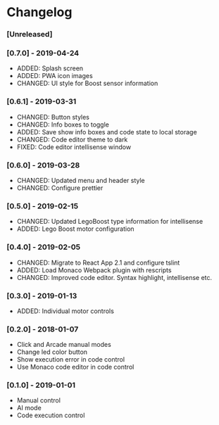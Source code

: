 # Changelog

### [Unreleased]

### [0.7.0] - 2019-04-24

- ADDED: Splash screen
- ADDED: PWA icon images
- CHANGED: UI style for Boost sensor information

### [0.6.1] - 2019-03-31

- CHANGED: Button styles
- CHANGED: Info boxes to toggle
- ADDED: Save show info boxes and code state to local storage
- CHANGED: Code editor theme to dark
- FIXED: Code editor intellisense window

### [0.6.0] - 2019-03-28

- CHANGED: Updated menu and header style
- CHANGED: Configure prettier

### [0.5.0] - 2019-02-15

- CHANGED: Updated LegoBoost type information for intellisense
- ADDED: Lego Boost motor configuration

### [0.4.0] - 2019-02-05

- CHANGED: Migrate to React App 2.1 and configure tslint
- ADDED: Load Monaco Webpack plugin with rescripts
- CHANGED: Improved code editor. Syntax highlight, intellisense etc.

### [0.3.0] - 2019-01-13

- ADDED: Individual motor controls

### [0.2.0] - 2018-01-07

- Click and Arcade manual modes
- Change led color button
- Show execution error in code control
- Use Monaco code editor in code control

### [0.1.0] - 2019-01-01

- Manual control
- AI mode
- Code execution control
